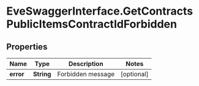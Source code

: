 # EveSwaggerInterface.GetContractsPublicItemsContractIdForbidden

## Properties
Name | Type | Description | Notes
------------ | ------------- | ------------- | -------------
**error** | **String** | Forbidden message | [optional] 


